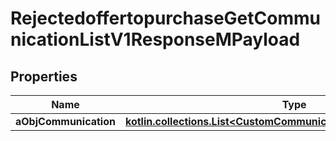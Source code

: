 
# RejectedoffertopurchaseGetCommunicationListV1ResponseMPayload

## Properties
Name | Type | Description | Notes
------------ | ------------- | ------------- | -------------
**aObjCommunication** | [**kotlin.collections.List&lt;CustomCommunicationListElementResponse&gt;**](CustomCommunicationListElementResponse.md) |  | 



